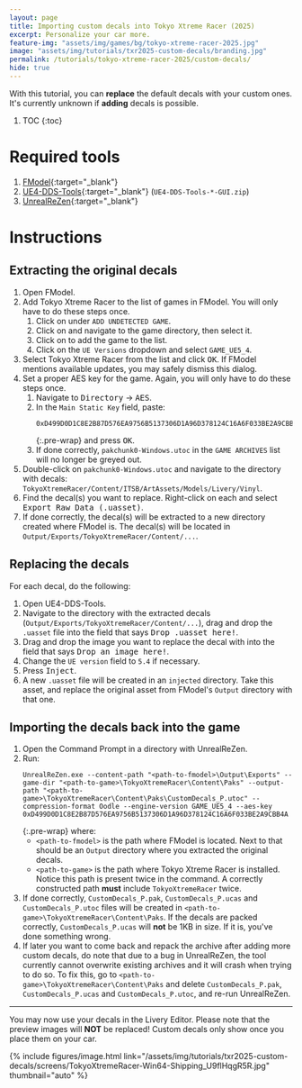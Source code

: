 ```yaml
---
layout: page
title: Importing custom decals into Tokyo Xtreme Racer (2025)
excerpt: Personalize your car more.
feature-img: "assets/img/games/bg/tokyo-xtreme-racer-2025.jpg"
image: "assets/img/tutorials/txr2025-custom-decals/branding.jpg"
permalink: /tutorials/tokyo-xtreme-racer-2025/custom-decals/
hide: true
---
```


With this tutorial, you can **replace** the default decals with your custom ones.
It's currently unknown if **adding** decals is possible.

1. TOC
{:toc}

# Required tools

1. [FModel](https://fmodel.app/){:target="_blank"}
2. [UE4-DDS-Tools](https://github.com/matyalatte/UE4-DDS-tools/releases){:target="_blank"} (`UE4-DDS-Tools-*-GUI.zip`)
3. [UnrealReZen](https://github.com/rm-NoobInCoding/UnrealReZen/releases){:target="_blank"}

# Instructions

## Extracting the original decals

1. Open FModel.
2. Add Tokyo Xtreme Racer to the list of games in FModel. You will only have to do these steps once.
   1. Click on <i class="fas fa-arrows-up-down"></i> under `ADD UNDETECTED GAME`.
   2. Click on <i class="fas fa-ellipsis"></i> and navigate to the game directory, then select it.
   3. Click on <i class="fas fa-plus"></i> to add the game to the list.
   4. Click on the `UE Versions` dropdown and select `GAME_UE5_4`.
3. Select Tokyo Xtreme Racer from the list and click <kbd>OK</kbd>.
   If FModel mentions available updates, you may safely dismiss this dialog.
4. Set a proper AES key for the game. Again, you will only have to do these steps once.
   1. Navigate to <kbd>Directory</kbd> &rarr; <kbd>AES</kbd>.
   2. In the `Main Static Key` field, paste:
      ```
      0xD499D0D1C8E2B87D576EA9756B5137306D1A96D378124C16A6F033BE2A9CBB4A
      ```
      {:.pre-wrap}
      and press <kbd>OK</kbd>.
   3. If done correctly, `pakchunk0-Windows.utoc` in the `GAME ARCHIVES` list will no longer be greyed out.
5. Double-click on `pakchunk0-Windows.utoc` and navigate to the directory with decals: `TokyoXtremeRacer/Content/ITSB/ArtAssets/Models/Livery/Vinyl`.
6. Find the decal(s) you want to replace. Right-click on each and select <kbd><i class="fas fa-file-arrow-up"></i> Export Raw Data (.uasset)</kbd>.
7. If done correctly, the decal(s) will be extracted to a new directory created where FModel is. The decal(s) will be located in `Output/Exports/TokyoXtremeRacer/Content/...`.

## Replacing the decals

For each decal, do the following:

1. Open UE4-DDS-Tools.
2. Navigate to the directory with the extracted decals (`Output/Exports/TokyoXtremeRacer/Content/...`),
   drag and drop the `.uasset` file into the field that says <kbd>Drop .uasset here!</kbd>.
3. Drag and drop the image you want to replace the decal with into the field that says <kbd>Drop an image here!</kbd>.
4. Change the `UE version` field to `5.4` if necessary.
5. Press <kbd>Inject</kbd>.
6. A new `.uasset` file will be created in an `injected` directory. Take this asset, and replace the original asset from FModel's `Output` directory with that one.

## Importing the decals back into the game

1. Open the Command Prompt in a directory with UnrealReZen.
2. Run:
   ```
   UnrealReZen.exe --content-path "<path-to-fmodel>\Output\Exports" --game-dir "<path-to-game>\TokyoXtremeRacer\Content\Paks" --output-path "<path-to-game>\TokyoXtremeRacer\Content\Paks\CustomDecals_P.utoc" --compression-format Oodle --engine-version GAME_UE5_4 --aes-key 0xD499D0D1C8E2B87D576EA9756B5137306D1A96D378124C16A6F033BE2A9CBB4A
   ```
   {:.pre-wrap}
   where:
   * `<path-to-fmodel>` is the path where FModel is located. Next to that should be an `Output` directory where you extracted the original decals.
   * `<path-to-game>` is the path where Tokyo Xtreme Racer is installed. Notice this path is present twice in the command.
     A correctly constructed path **must** include `TokyoXtremeRacer` twice.
3. If done correctly, `CustomDecals_P.pak`, `CustomDecals_P.ucas` and `CustomDecals_P.utoc` files will be created in `<path-to-game>\TokyoXtremeRacer\Content\Paks`.
   If the decals are packed correctly, `CustomDecals_P.ucas` will **not** be 1KB in size. If it is, you've done something wrong.
4. If later you want to come back and repack the archive after adding more custom decals, do note that due to a bug in UnrealReZen, the tool currently cannot overwrite existing archives
   and it will crash when trying to do so. To fix this, go to `<path-to-game>\TokyoXtremeRacer\Content\Paks` and delete `CustomDecals_P.pak`, `CustomDecals_P.ucas` and `CustomDecals_P.utoc`,
   and re-run UnrealReZen.

***

You may now use your decals in the Livery Editor. Please note that the preview images will **NOT** be replaced! Custom decals only show once you place them on your car.

{% include figures/image.html link="/assets/img/tutorials/txr2025-custom-decals/screens/TokyoXtremeRacer-Win64-Shipping_U9flHqgR5R.jpg" thumbnail="auto" %}
